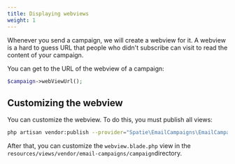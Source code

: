 ```yaml
---
title: Displaying webviews
weight: 1
---
```


Whenever you send a campaign, we will create a webview for it. A webview is a hard to guess URL that people who didn't subscribe can visit to read the content of your campaign.

You can get to the URL of the webview of a campaign:

```php
$campaign->webViewUrl();
```

## Customizing the webview

You can customize the webview. To do this, you must publish all views:

```bash
php artisan vendor:publish --provider="Spatie\EmailCampaigns\EmailCampaignsServiceProvider" --tag="views"
```

After that, you can customize the `webview.blade.php` view in the `resources/views/vendor/email-campaigns/campaign`directory.
